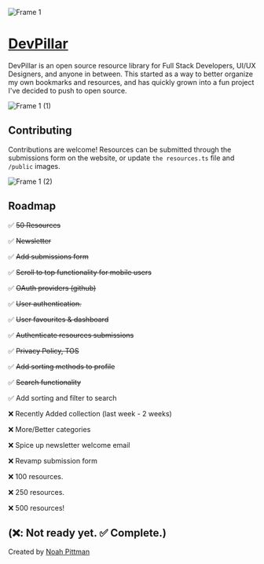 ![Frame 1](https://github.com/noahpittman/devpillar/assets/98414850/023c60d2-f3ad-496b-b5ad-c4bf3e390b1f)
# [DevPillar](https://devpillar.org)

DevPillar is an open source resource library for Full Stack Developers, UI/UX Designers, and anyone in between. This started as a way to better organize my own bookmarks and resources, and has quickly grown into a fun project I've decided to push to open source.

![Frame 1 (1)](https://github.com/noahpittman/devpillar/assets/98414850/79b6754a-07b8-46c4-adf2-0f596da42dcc)
## Contributing

Contributions are welcome! Resources can be submitted through the submissions form on the website, or update `the resources.ts` file and `/public` images.

![Frame 1 (2)](https://github.com/noahpittman/devpillar/assets/98414850/84a8fc6b-0e66-4d57-9c5c-0d017cc40e41)
## Roadmap

✅ ~~50 Resources~~

✅ ~~Newsletter~~

✅ ~~Add submissions form~~

✅ ~~Scroll to top functionality for mobile users~~

✅ ~~OAuth providers (github)~~

✅ ~~User authentication.~~

✅ ~~User favourites & dashboard~~

✅ ~~Authenticate resources submissions~~

✅ ~~Privacy Policy, TOS~~

✅ ~~Add sorting methods to profile~~

✅ ~~Search functionality~~

✅ Add sorting and filter to search

❌ Recently Added collection (last week - 2 weeks)

❌ More/Better categories

❌ Spice up newsletter welcome email

❌ Revamp submission form

❌ 100 resources.

❌ 250 resources.

❌ 500 resources!

(❌: Not ready yet. ✅ Complete.)
---
Created by [Noah Pittman](https://npitt.dev)

